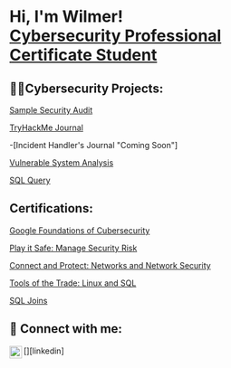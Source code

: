 <h1>Hi, I'm Wilmer! <br/><a href="https://github.com/lopezcybersec">Cybersecurity Professional Certificate Student</a></h1>

<h2>👨‍💻Cybersecurity Projects:</h2>

<a href="https://github.com/lopezcybersec/Botium-Toys-Internal-Security-Audit">Sample Security Audit</a>

<a href="https://docs.google.com/document/d/1M95F5SOVn8MICiYllRm8uZNIScMhpmXmMCmaShcvPF8/edit?usp=sharing">TryHackMe Journal</a>

-[Incident Handler's Journal "Coming Soon"]

<a href="https://github.com/lopezcybersec/Vulnerability-Assessment-Activity">Vulnerable System Analysis</a>

<a href="https://github.com/lopezcybersec/SQL-Query-Filter-Application">SQL Query</a>

<h2> Certifications:</h2> 

<a href="https://www.coursera.org/account/accomplishments/certificate/FJQDE3NS1DAI">Google Foundations of Cubersecurity</a> 

<a href="https://www.coursera.org/account/accomplishments/certificate/UL6KZNEV9WJ7">Play it Safe: Manage Security Risk</a> 

<a href="https://www.coursera.org/account/accomplishments/certificate/GWAPWCBA1X06">Connect and Protect: Networks and Network Security</a>

<a href="https://www.coursera.org/account/accomplishments/certificate/SKDCJNLYHLKG">Tools of the Trade: Linux and SQL</a>

<a href="https://www.coursera.org/account/accomplishments/certificate/KIBHMFR2IG52">SQL Joins</a>

<h2> 🤳 Connect with me:</h2>
[<img align="left" alt="wilmer-lopez| LinkedIn" width="22px" src="https://cdn.jsdelivr.net/npm/simple-icons@v3/icons/linkedin.svg" />][linkedin]

[linkedin]: https://linkedin.com/in/wilmer-lopez-4a7875321/

<!--
**lopezcybersec/lopezcybersec** is a ✨ _special_ ✨ repository because its `README.md` (this file) appears on your GitHub profile.

Here are some ideas to get you started:

- 🔭 I’m currently working on ...
- 🌱 I’m currently learning ...
- 👯 I’m looking to collaborate on ...
- 🤔 I’m looking for help with ...
- 💬 Ask me about ...
- 📫 How to reach me: ...
- 😄 Pronouns: ...
- ⚡ Fun fact: ...
-->
